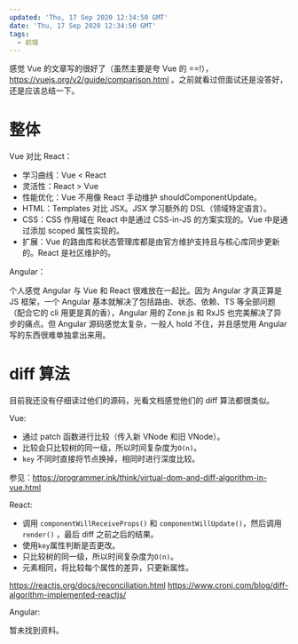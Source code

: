 ```yaml
---
updated: 'Thu, 17 Sep 2020 12:34:50 GMT'
date: 'Thu, 17 Sep 2020 12:34:50 GMT'
tags:
  - 前端
---
```


感觉 Vue 的文章写的很好了（虽然主要是夸 Vue 的 ==!），<https://vuejs.org/v2/guide/comparison.html> 。之前就看过但面试还是没答好，还是应该总结一下。

# 整体

Vue 对比 React：

-   学习曲线：Vue < React
-   灵活性：React > Vue
-   性能优化：Vue 不用像 React 手动维护 shouldComponentUpdate。
-   HTML：Templates 对比 JSX。JSX 学习额外的 DSL（领域特定语言）。
-   CSS：CSS 作用域在 React 中是通过 CSS-in-JS 的方案实现的。Vue 中是通过添加 scoped 属性实现的。
-   扩展：Vue 的路由库和状态管理库都是由官方维护支持且与核心库同步更新的。React 是社区维护的。

Angular：

个人感觉 Angular 与 Vue 和 React 很难放在一起比。因为 Angular 才真正算是 JS 框架，一个 Angular 基本就解决了包括路由、状态、依赖、TS 等全部问题（配合它的 cli 用更是真的香），Angular 用的 Zone.js 和 RxJS 也完美解决了异步的痛点。但 Angular 源码感觉太复杂，一般人 hold 不住，并且感觉用 Angular 写的东西很难单独拿出来用。

# diff 算法

目前我还没有仔细读过他们的源码，光看文档感觉他们的 diff 算法都很类似。

Vue:

-   通过 patch 函数进行比较（传入新 VNode 和旧 VNode）。
-   比较会只比较树的同一级，所以时间复杂度为`O(n)`。
-   `key` 不同时直接将节点换掉，相同时进行深度比较。

参见：<https://programmer.ink/think/virtual-dom-and-diff-algorithm-in-vue.html>

React:

-   调用 `componentWillReceiveProps()` 和 `componentWillUpdate()`，然后调用 `render()` ，最后 diff 之前之后的结果。
-   使用`key`属性判断是否更改。
-   只比较树的同一级，所以时间复杂度为`O(n)`。
-   元素相同，将比较每个属性的差异，只更新属性。

<https://reactjs.org/docs/reconciliation.html>
<https://www.cronj.com/blog/diff-algorithm-implemented-reactjs/>

Angular:

暂未找到资料。
